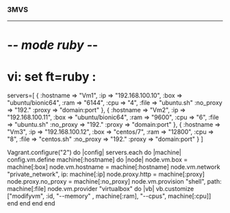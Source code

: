 ### 3MVS
---
# -*- mode ruby -*-
# vi: set ft=ruby :

servers=[
  {
    :hostname => "Vm1",
    :ip => "192.168.100.10",
    :box => "ubuntu/bionic64",
    :ram => "6144",
    :cpu => "4",
    :file => "ubuntu.sh"
    :no_proxy => "192."
    :proxy => "domain:port"
  },
  {
    :hostname => "Vm2",
    :ip => "192.168.100.11",
    :box => "ubuntu/bionic64",
    :ram => "9600",
    :cpu => "6",
    :file => "ubuntu.sh"
    :no_proxy => "192."
    :proxy => "domain:port"
   },
   {
    :hostname => "Vm3",
    :ip => "192.168.100.12",
    :box => "centos/7",
    :ram => "12800",
    :cpu => "8",
    :file => "centos.sh"
    :no_proxy => "192."
    :proxy => "domain:port"
   }
]

Vagrant.configure("2") do |config|
    servers.each do |machine|
        config.vm.define machine[:hostname] do |node|
           node.vm.box = machine[:box]
           node.vm.hostname = machine[:hostname]
           node.vm.network "private_network", ip: machine[:ip]
           node.proxy.http = machine[:proxy]
           node.proxy.no_proxy = machine[:no_proxy]
           node.vm.provision "shell", path: machine[:file]
           node.vm.provider "virtualbox" do |vb|
             vb.customize ["modifyvm", :id, "--memory" , machine[:ram], "--cpus", machine[:cpu]]
           end
        end
    end
end
```
